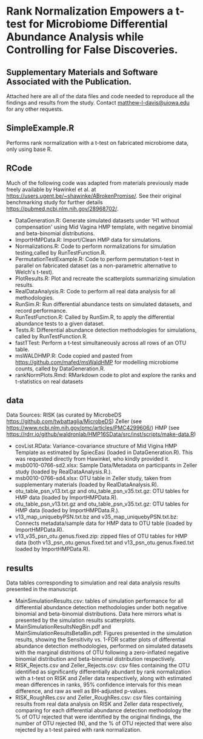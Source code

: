 # Rank Normalization Empowers a t-test for Microbiome Differential Abundance Analysis while Controlling for False Discoveries.
## Supplementary Materials and Software Associated with the Publication.

Attached here are all of the data files and code needed to reproduce all the findings and results from the study. Contact matthew-l-davis@uiowa.edu for any other requests.

##  SimpleExample.R
  
Performs rank normalization with a t-test on fabricated microbiome data, only using base R.

##  RCode

Much of the following code was adapted from materials previously made freely available by Hawinkel et al. at https://users.ugent.be/~shawinke/ABrokenPromise/. See their original benchmarking study for further details https://pubmed.ncbi.nlm.nih.gov/28968702/.

- DataGeneration.R: Generate simulated datasets under 'H1 without compensation' using Mid Vagina HMP template, with negative binomial and beta-binomial distributions.
- ImportHMPData.R: Import/Clean HMP data for simulations.
- Normalizations.R: Code to perform normalizations for simulation testing,called by RunTestFunction.R.
- PermutationTestExample.R: Code to perform permutation t-test in parallel on fabricated dataset (as a non-parametric alternative to Welch's t-test).
- PlotResults.R: Plot and recreate the scatterplots summarizing simulation results.
- RealDataAnalysis.R: Code to perform all real data analysis for all methodologies.
- RunSim.R: Run differential abundance tests on simulated datasets, and record performance.
- RunTestFunction.R: Called by RunSim.R, to apply the differential abundance tests to a given dataset.
- Tests.R: Differential abundance detection methodologies for simulations, called by RunTestFunction.R.
- fastTTest: Perform a t-test simultaneously across all rows of an OTU table.
- msWALDHMP.R: Code copied and pasted from https://github.com/mafed/msWaldHMP for modelling microbiome counts, called by DataGeneration.R.
- rankNormPlots.Rmd: RMarkdown code to plot and explore the ranks and t-statistics on real datasets

##  data

Data Sources: 
RISK (as curated by MicrobeDS https://github.com/twbattaglia/MicrobeDS)
Zeller (see https://www.ncbi.nlm.nih.gov/pmc/articles/PMC4299606/) 
HMP (see https://rdrr.io/github/waldronlab/HMP16SData/src/inst/scripts/make-data.R)

- covList.RData: Variance-covariance structure of Mid Vigina HMP Template as estimated by SpiecEasi (loaded in DataGeneration.R). This was requested directly from Hawinkel, who kindly provided it.
- msb0010-0766-sd2.xlsx: Sample Data/Metadata on participants in Zeller study (loaded by RealDataAnalysis.R.).
- msb0010-0766-sd4.xlsx: OTU table in Zeller study, taken from supplementary materials (loaded by RealDataAnalysis.R).
- otu_table_psn_v13.txt.gz and otu_table_psn_v35.txt.gz: OTU tables for HMP data (loaded by ImportHMPData.R).
- otu_table_psn_v13.txt.gz and otu_table_psn_v35.txt.gz: OTU tables for HMP data (loaded by ImportHMPData.R.).
- v13_map_uniquebyPSN.txt.bz and v35_map_uniquebyPSN.txt.bz: Connects metadata/sample data for HMP data to OTU table (loaded by ImportHMPData.R). 
- v13_v35_psn_otu.genus.fixed.zip: zipped files of OTU tables for HMP data (both v13_psn_otu.genus.fixed.txt and v13_psn_otu.genus.fixed.txt loaded by ImportHMPData.R).

##  results

Data tables corresponding to simulation and real data analysis results presented in the manuscript. 

- MainSimulationResults.csv: tables of simulation performance for all differential abundance detection methodologies under both negative binomial and beta-binomial distributions. Data here mirrors what is presented by the simulation results scatterplots. 
- MainSimulationResultsNegBin.pdf and MainSimulationResultsBetaBin.pdf: Figures presented in the simulation results, showing the Sensitivity vs. 1-FDR scatter plots of differential abundance detection methodologies, performed on simulated datasets with the marginal distritions of OTU following a zero-inflated negative binomial distribution and beta-binomial distribution respectively.
- RISK_Rejects.csv and Zeller_Rejects.csv: csv files containing the OTU identified as significantly differentially abundant by rank normalization with a t-test on RISK and Zeller data respectively, along with estimated mean differences in ranks, 95% confidence intervals for this mean difference, and raw as well as BH-adjusted p-values.
- RISK_RoughRes.csv and Zeller_RoughRes.csv: csv files containing results from real data analysis on RISK and Zeller data respectively, comparing for each differential abundance detection methodology the % of OTU rejected that were identified by the original findings, the number of OTU rejected (N), and the % of OTU rejected that were also rejected by a t-test paired with rank normalization. 
